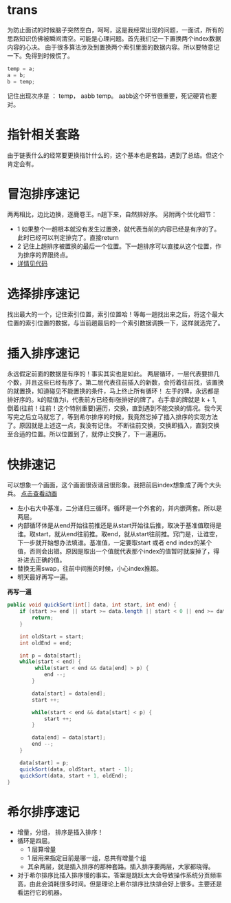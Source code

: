 # trans
为防止面试的时候脑子突然空白，呵呵，这是我经常出现的问题，一面试，所有的思路知识仿佛被瞬间清空。可能是心理问题。首先我们记一下置换两个index数据内容的心决。
由于很多算法涉及到置换两个索引里面的数据内容。所以要特意记一下。免得到时候慌了。

```java
temp = a;
a = b;
b = temp;
```
记住出现次序是 ： temp， aabb temp。  aabb这个环节很重要，死记硬背也要对。

# 指针相关套路
由于链表什么的经常要更换指针什么的，这个基本也是套路，遇到了总结。但这个肯定会有。

# 冒泡排序速记
两两相比，边比边换，逐鹿卷王。n趟下来，自然排好序。
另附两个优化细节：
- 1 如果整个一趟根本就没有发生过置换，就代表当前的内容已经是有序的了。此时已经可以判定排完了。直接return
- 2 记住上趟排序被置换的最后一个位置。下一趟排序可以直接从这个位置，作为排序的界限终点。
- [详情见代码](EasySort.java)

# 选择排序速记
找出最大的一个，记住索引位置，索引位置哈！等每一趟找出来之后，将这个最大位置的索引位置的数据，与当前趟最后的一个索引数据调换一下，这样就选完了。

# 插入排序速记
永远假定前面的数据是有序的！事实其实也是如此。
两层循环，一层代表要排几个数，并且这些已经有序了。第二层代表往前插入的新数，会捋着往前找，该置换的就置换，知道碰见不能置换的条件，马上终止所有循环！
左手的牌，永远都是排好序的。k的赋值为i，代表前方已经有i张排好的牌了。右手拿的牌就是 k + 1, 倒着(往前！往前！这个特别重要)遍历，交换，直到遇到不能交换的情况。我今天写完之后立马就忘了，等到希尔排序的时候，我竟然忘掉了插入排序的实现方法了。原因就是上述这一点，我没有记住。
不断往前交换，交换即插入，直到交换至合适的位置。所以位置到了，就停止交换了，下一遍遍历。

# 快排速记
可以想象一个画面，这个画面很诙谐且很形象。我把前后index想象成了两个大头兵。
[点击查看动画](https://upload-images.jianshu.io/upload_images/1940317-3bf6002ba2c0b90b?imageMogr2/auto-orient/strip)
- 左小右大中基准，二分递归三循环。循环是一个外套的，并内嵌两套。所以是两层。
- 内部循环体是从end开始往前推还是从start开始往后推，取决于基准值取得是谁。取start，就从end往前推。取end，就从start往前推。窍门是，让谁空，下一步就开始想办法填谁。基准值，一定要取start 或者 end index的某个值，否则会出错。原因是取出一个值就代表那个index的值暂时就废掉了，得补进去正确的值。
- 替换无需swap，往前中间推的时候，小心index推超。
- 明天最好再写一遍。

**再写一遍**
```java
public void quickSort(int[] data, int start, int end) {
    if (start >= end || start >= data.length || start < 0 || end >= data.length || end < 0 ) {
        return;
    }

    int oldStart = start;
    int oldEnd = end;

    int p = data[start];
    while(start < end) {
         while(start < end && data[end] > p) {
            end --;
        }

        data[start] = data[end];
        start ++;

        while(start < end && data[start] < p) {
            start ++;
        }

        data[end] = data[start];
        end --;
    }

    data[start] = p;
    quickSort(data, oldStart, start - 1);
    quickSort(data, start + 1, oldEnd);
}
```
# 希尔排序速记
- 增量，分组， 排序是插入排序！
- 循环是四层。
  - 1 层算增量
  - 1 层用来指定目前是哪一组，总共有增量个组
  - 其余两层，就是插入排序的那种套路。插入排序要两层，大家都晓得。
- 对于希尔排序比插入排序慢的事实。答案是跳跃太大会导致操作系统分页频率高，由此会消耗很多时间。但是理论上希尔排序比快排会好上很多。主要还是看运行它的机器。